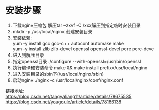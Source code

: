 ﻿# 安装步骤
1. 下载nginx压缩包  解压tar –zxvf -C /xxx解压到指定临时安装目录
2. mkdir -p /usr/local/nginx 创建安装目录
3. 安装依赖:  
   yum -y install gcc gcc-c++ autoconf automake make  
   yum -y install zlib zlib-devel openssl openssl-devel pcre pcre-deve  
4. 进入到解压目录
5. 指定openssl目录 ./configure --with-openssl=/usr/bin/openssl
6. 执行编译和安装命令 make && make install prefix=/usr/local/nginx
7. 进入安装目录的sbin下(/usr/local/nginx/sbin)
8. 启动nginx ./nginx -c /usr/local/nginx/conf/nginx.conf

链接地址:  
https://blog.csdn.net/tangyaliang11/article/details/78675535  
https://blog.csdn.net/yougoule/article/details/78186138
